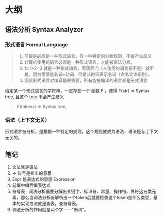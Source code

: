 # 大纲

## 语法分析 Syntax Analyzer

### 形式语言 Formal Language

> 1. 前提是必须是一种形式语言，有一种特定的分析规则，不会产生歧义
> 2. 计算机使用的语言必须是一种形式语言，才能被语法分析。
> 3. 如 1+2=3 就是一种形式语言，雪落师门（人使用的语言都不是）就不是，因为雪落是名词+动词，但是此时只表示名词（命名实体识别）。
> 4. 因此形式语言对编译器很重要，所有能被编译的语言都是形式语言

给定某一个形式语言的字符串，一定存在一个 函数 F ，使得 F(str) => Syntax tree, 且这个 tree 不会产生歧义

> F(tokens) => Syntax tree,


### 语法（上下文无关）

形式语言被分析，是根据一种特定的规则，这个规则就成为语法，语法是与上下文无关的。


## 笔记
1. 文法就是语法
2. -> 符号是推出的意思
3. Expr 是表达式的意思 Expression
4. 前缀中缀后缀表达式
5. 符号表 : 词法分析器要分解出关键字、标识符、常量、操作符、界符这五类元素，那么当词法分析器解析出一个token后就要检查这个token是什么类型，基本的实现方法就是查表，查符号表。
6. 词法分析的作用就是两个字——"断词"。




